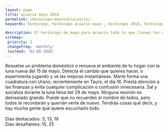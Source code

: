 ```yaml
---
layout: page
title: acuario mayo 2018 
permalink: /horoscopo-mensual/acuario/
keywords: horóscopo, horóscopo acuario mayo , horóscopo 2018, horóscopo esperanza gracia, horoscop, horóscopos gratis, horoscopo acuario, horoscopo acuario 2018, Tarot, Astrologia, Zodíaco, acuario, horoscopo gratis, horoscopo del mes 

description: El horóscopo de mayo para Acuario todo lo que tienen los astros preparados para este mes, amor, trabajo, familia. Todo sobre astrologia, tarot, predicciones.
sitemap:
 priority: 1
 changefreq: 'monthly'
 lastmod: '01-05-2018'
---
```



Resuelve un problema doméstico o renueva el ambiente de tu hogar con la luna nueva del 15 de mayo. Detecta el cambio que quieres hacer, o experimenta jugando y ve las mejoras instantáneas. Marte forma una cuadratura con Urano, recientemente en Tauro, el día 16. Presta atención a las finanzas y evita cualquier complicación o confusión innecesaria. Sal y socializa durante la luna llena del 29 de mayo. Ninguna reunión es demasiado grande. Puede que no recuerdes el nombre de todos, pero todos te recordarán y querrán verte de nuevo. Tendrás cosas qué decir, y hay mucha gente que quiere escucharlo todo. <br><br>Días destacados: 3, 13, 19<br>Días desafiantes: 15, 25